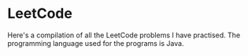 # LeetCode
Here's a compilation of all the LeetCode problems I have practised.
The programming language used for the programs is Java. 
